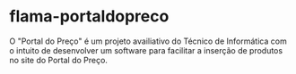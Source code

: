 # flama-portaldopreco
O "Portal do Preço" é um projeto availiativo do Técnico de Informática com o intuito de desenvolver um software para facilitar a inserção de produtos no site do Portal do Preço.
